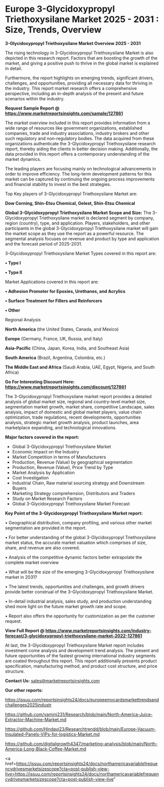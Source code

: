 # Europe 3-Glycidoxypropyl Triethoxysilane Market 2025 - 2031 : Size, Trends, Overview

<Strong> 3-Glycidoxypropyl Triethoxysilane Market Overview 2025 - 2031</strong>

The rising technology in 3-Glycidoxypropyl Triethoxysilane Market is also depicted in this research report. Factors that are boosting the growth of the market, and giving a positive push to thrive in the global market is explained in detail.

Furthermore, the report highlights on emerging trends, significant drivers, challenges, and opportunities, providing all necessary data for thriving in the industry. This report market research offers a comprehensive perspective, including an in-depth analysis of the present and future scenarios within the industry.

<strong>Request Sample Report @ <a href=https://www.marketreportsinsights.com/sample/127861>https://www.marketreportsinsights.com/sample/127861</a></strong>

The market overview included in this report provides information from a wide range of resources like government organizations, established companies, trade and industry associations, industry brokers and other such regulatory and non-regulatory bodies. The data acquired from these organizations authenticate the 3-Glycidoxypropyl Triethoxysilane research report, thereby aiding the clients in better decision making. Additionally, the data provided in this report offers a contemporary understanding of the market dynamics.

The leading players are focusing mainly on technological advancements in order to improve efficiency. The long-term development patterns for this market can be captured by continuing the ongoing process improvements and financial stability to invest in the best strategies.

Top Key players of 3-Glycidoxypropyl Triethoxysilane Market are:

<strong>Dow Corning, Shin-Etsu Chemical, Gelest, Shin-Etsu Chemical</strong>

<strong><b>Global 3-Glycidoxypropyl Triethoxysilane Market Scope and Size:</b></strong>
The 3-Glycidoxypropyl Triethoxysilane market is declared segment by company, region (country), type, and application. Players, stakeholders, and other participants in the global 3-Glycidoxypropyl Triethoxysilane market will gain the market scope as they use the report as a powerful resource. The segmental analysis focuses on revenue and product by type and application and the forecast period of 2025-2031.

3-Glycidoxypropyl Triethoxysilane Market Types covered in this report are:

<strong>• Type I

• Type II</strong>

Market Applications covered in this report are:

<strong>• Adhesion Promoter for Epoxies, Urethanes, and Acrylics

• Surface Treatment for Fillers and Reinforcers

• Other</strong> 

Regional Analysis

<strong>North America</strong> (the United States, Canada, and Mexico)

<strong>Europe</strong> (Germany, France, UK, Russia, and Italy)

<strong>Asia-Pacific</strong> (China, Japan, Korea, India, and Southeast Asia)

<strong>South America</strong> (Brazil, Argentina, Colombia, etc.)

<strong>The Middle East and Africa</strong> (Saudi Arabia, UAE, Egypt, Nigeria, and South Africa)

<strong>Go For Interesting Discount Here: <a href=https://www.marketreportsinsights.com/discount/127861>https://www.marketreportsinsights.com/discount/127861</a></strong>

The 3-Glycidoxypropyl Triethoxysilane market report provides a detailed analysis of global market size, regional and country-level market size, segmentation market growth, market share, competitive Landscape, sales analysis, impact of domestic and global market players, value chain optimization, trade regulations, recent developments, opportunities analysis, strategic market growth analysis, product launches, area marketplace expanding, and technological innovations.

<strong><b>Major factors covered in the report:</b></strong>
<ul>
  <li>Global 3-Glycidoxypropyl Triethoxysilane Market </li>
  <li>Economic Impact on the Industry</li>
  <li>Market Competition in terms of Manufacturers</li>
  <li>Production, Revenue (Value) by geographical segmentation</li>
  <li>Production, Revenue (Value), Price Trend by Type</li>
  <li>Market Analysis by Application</li>
  <li>Cost Investigation</li>
  <li>Industrial Chain, Raw material sourcing strategy and Downstream Buyers</li>
  <li>Marketing Strategy comprehension, Distributors and Traders</li>
  <li>Study on Market Research Factors</li>
  <li>Global 3-Glycidoxypropyl Triethoxysilane Market Forecast</li>
</ul>

<strong><b>Key Point of the 3-Glycidoxypropyl Triethoxysilane Market report:</b></strong>

• Geographical distribution, company profiling, and various other market segmentation are provided in the report.

• For better understanding of the global 3-Glycidoxypropyl Triethoxysilane market status, the accurate market valuation which comprises of size, share, and revenue are also covered.

• Analysis of the competitive dynamic factors better extrapolate the complete market overview

• What will be the size of the emerging 3-Glycidoxypropyl Triethoxysilane market in 2031?

• The latest trends, opportunities and challenges, and growth drivers provide better construal of the 3-Glycidoxypropyl Triethoxysilane Market.

• In-detail industrial analysis, sales study, and production understanding shed more light on the future market growth rate and scope.

• Report also offers the opportunity for customization as per the customer request.

<strong><b>View Full Report @ <a href=https://www.marketreportsinsights.com/industry-forecast/3-glycidoxypropyl-triethoxysilane-market-2022-127861>https://www.marketreportsinsights.com/industry-forecast/3-glycidoxypropyl-triethoxysilane-market-2022-127861</a></b></strong>


At last, the 3-Glycidoxypropyl Triethoxysilane Market report includes investment come analysis and development trend analysis. The present and future opportunities of the fastest growing international industry segments are coated throughout this report. This report additionally presents product specification, manufacturing method, and product cost structure, and price structure.

<strong>Contact Us:</strong>
sales@marketreportsinsights.com

<strong>Our other reports:</strong>

<a href=https://issuu.com/reportsinsights24/docs/europeemvcardsmarkettrendsandchallenges2025industr>https://issuu.com/reportsinsights24/docs/europeemvcardsmarkettrendsandchallenges2025industr</a>

<a href=https://github.com/yamini231/Research/blob/main/North-America-Juice-Extractor-Machine-Market.md>https://github.com/yamini231/Research/blob/main/North-America-Juice-Extractor-Machine-Market.md</a>

<a href=https://github.com/Hindavi23/Researchtrendd/blob/main/Europe-Vacuum-Insulated-Panels-VIPs-for-logistics-Market.md>https://github.com/Hindavi23/Researchtrendd/blob/main/Europe-Vacuum-Insulated-Panels-VIPs-for-logistics-Market.md</a>

<a href=https://github.com/digitalgrowth4347/marketing-analysis/blob/main/North-America-Long-Black-Coffee-Market.md>https://github.com/digitalgrowth4347/marketing-analysis/blob/main/North-America-Long-Black-Coffee-Market.md</a>

<a href=https://issuu.com/reportsinsights24/docs/northamericavariablefrequencydrivesmarketsizescope?cta=post-publish-view-live>https://issuu.com/reportsinsights24/docs/northamericavariablefrequencydrivesmarketsizescope?cta=post-publish-view-live</a>"
